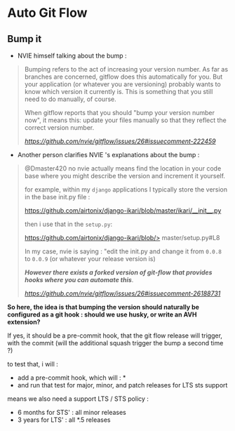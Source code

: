 # Auto Git Flow


## Bump it

* NVIE himself talking about the bump : 
> 
> Bumping refers to the act of increasing your version number. As far as branches are concerned, gitflow does this automatically for you. But your application (or whatever you are versioning) probably wants to know which version it currently is. This is something that you still need to do manually, of course.
> 
> When gitflow reports that you should "bump your version number now", it means this: update your files manually so that they reflect the correct version number.
>
> _https://github.com/nvie/gitflow/issues/26#issuecomment-222459_
> 

* Another person clarifies NVIE 's explanations about the bump : 
> 
> @Dmaster420 no nvie actually means find the location in your code base where you might describe the version and increment it yourself.
> 
> for example, within my `django` applications I typically store the version in the base init.py file :
> 
> https://github.com/airtonix/django-ikari/blob/master/ikari/__init__.py
> 
> then i use that in the `setup.py`:
> 
> https://github.com/airtonix/django-ikari/blob/> master/setup.py#L8
> 
> In my case, nvie is saying : "edit the init.py and change it from `0.0.8` to `0.0.9` (or whatever your release version is)
> 
> **_However there exists a forked version of git-flow that provides hooks where you can automate this_**.
> 
> _https://github.com/nvie/gitflow/issues/26#issuecomment-26188731_
> 




**So here, the idea is that bumping the version should naturally be configured as a git hook : should we use husky, or write an AVH extension?**

If yes, it should be a pre-commit hook, that the git flow release will trigger, with the commit (will the additional squash trigger the bump a second time ?)

to test that, i will :
* add a pre-commit hook, which will : 
  * 
* and run that test for major, minor, and patch releases for LTS sts support

means we also need a support LTS / STS policy : 
* 6 months for STS' : all minor releases
* 3 years for LTS' : all *.5 releases